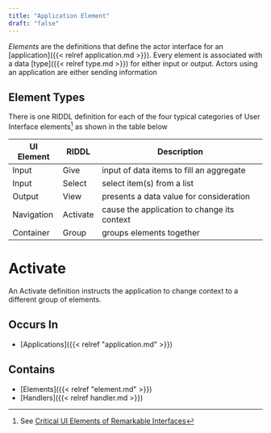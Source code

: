 ```yaml
---
title: "Application Element"
draft: "false"
---
```


*Elements* are the definitions that define the actor interface for an
[application]({{< relref application.md >}}). Every element is associated 
with a data [type]({{< relref type.md >}}) for either input or output. 
Actors using an application are either sending information

## Element Types
There is one RIDDL definition for each of the four typical categories of 
User Interface elements[^1] as shown in the table below

[^1]: See [Critical UI Elements of Remarkable Interfaces](https://www.peppersquare.com/blog/4-critical-ui-elements-of-remarkable-interfaces/) 


| UI Element | RIDDL    | Description                                  |
|------------|----------|----------------------------------------------|
| Input      | Give     | input of data items to fill an aggregate     |
| Input      | Select   | select item(s) from a list                   |
| Output     | View     | presents a data value for consideration      |
| Navigation | Activate | cause the application to change its context  |
| Container  | Group    | groups elements together                     |



# Activate
An Activate definition instructs the application to change context to a 
different group of elements.

## Occurs In
* [Applications]({{< relref "application.md" >}})

## Contains
* [Elements]({{< relref "element.md" >}})
* [Handlers]({{< relref handler.md >}})

